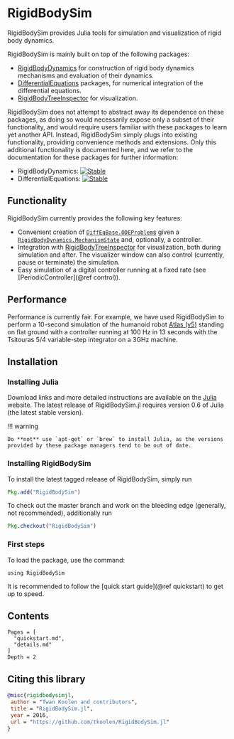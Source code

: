# RigidBodySim

RigidBodySim provides Julia tools for simulation and visualization of rigid body dynamics.

RigidBodySim is mainly built on top of the following packages:
* [RigidBodyDynamics](https://github.com/tkoolen/RigidBodyDynamics.jl) for construction of rigid body dynamics mechanisms and evaluation of their dynamics.
* [DifferentialEquations](https://github.com/JuliaDiffEq/DifferentialEquations.jl) packages, for numerical integration of the differential equations.
* [RigidBodyTreeInspector](https://github.com/rdeits/RigidBodyTreeInspector.jl) for visualization.

RigidBodySim does not attempt to abstract away its dependence on these packages, as doing so would necessarily expose only a subset of their functionality, and would require users familiar with these packages to learn yet another API. Instead, RigidBodySim simply plugs into existing functionality, providing convenience methods and extensions. Only this additional functionality is documented here, and we refer to the documentation for these packages for further information:

* RigidBodyDynamics: [![Stable](https://img.shields.io/badge/docs-stable-blue.svg)](https://tkoolen.github.io/RigidBodyDynamics.jl/stable)
* DifferentialEquations: [![Stable](https://img.shields.io/badge/docs-stable-blue.svg)](http://docs.juliadiffeq.org/stable/)

## Functionality

RigidBodySim currently provides the following key features:
* Convenient creation of [`DiffEqBase.ODEProblem`s](http://docs.juliadiffeq.org/release-4.0/types/ode_types.html) given a [`RigidBodyDynamics.MechanismState`](http://tkoolen.github.io/RigidBodyDynamics.jl/release-0.4/mechanismstate.html#RigidBodyDynamics.MechanismState) and, optionally, a controller.
* Integration with [RigidBodyTreeInspector](https://github.com/rdeits/RigidBodyTreeInspector.jl) for visualization, both during simulation and after. The visualizer window can also control (currently, pause or terminate) the simulation.
* Easy simulation of a digital controller running at a fixed rate (see [PeriodicController](@ref control)).

## Performance

Performance is currently fair. For example, we have used RigidBodySim to perform a 10-second simulation of the humanoid robot [Atlas (v5)](https://en.wikipedia.org/wiki/Atlas_(robot)) standing on flat ground with a controller running at 100 Hz in 13 seconds with the Tsitouras 5/4 variable-step integrator on a 3GHz machine.

## Installation

### Installing Julia

Download links and more detailed instructions are available on the [Julia](http://julialang.org/) website. The latest release of RigidBodySim.jl requires version 0.6 of Julia (the latest stable version).

!!! warning

    Do **not** use `apt-get` or `brew` to install Julia, as the versions provided by these package managers tend to be out of date.

### Installing RigidBodySim

To install the latest tagged release of RigidBodySim, simply run

```julia
Pkg.add("RigidBodySim") 
```

To check out the master branch and work on the bleeding edge (generally, not recommended), additionally run

```julia
Pkg.checkout("RigidBodySim")
```

### First steps

To load the package, use the command:
```
using RigidBodySim
```
It is recommended to follow the [quick start guide](@ref quickstart) to get up to speed.


## Contents

```@contents
Pages = [
  "quickstart.md",
  "details.md"
]
Depth = 2
```

## Citing this library

```bibtex
@misc{rigidbodysimjl,
 author = "Twan Koolen and contributors",
 title = "RigidBodySim.jl",
 year = 2016,
 url = "https://github.com/tkoolen/RigidBodySim.jl"
}
```
